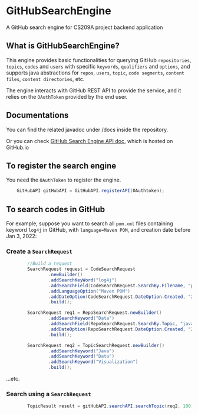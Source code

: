 # GitHubSearchEngine

A GitHub search engine for CS209A project backend application

## What is GitHubSearchEngine?
This engine provides basic functionalities for querying GitHub `repositories`, `topics`, `codes` and `users` with specific ```keywords```,
```qualifiers``` and ```options```, and supports java abstractions for `repos`, `users`, `topic`, `code segments`, `content files`, `content directories`, etc.

The engine interacts with GitHub REST API to provide the service, and it relies on the `OAuthToken` provided by the end user.

## Documentations
You can find the related javadoc under /docs inside the repository.

Or you can check [GitHub Search Engine API doc](http://iskxcr.github.io/GitHubSearchEngine/), which is hosted on GitHub.io

## To register the search engine

You need the ```OAuthToken``` to register the engine.

```java
    GitHubAPI gitHubAPI = GitHubAPI.registerAPI(OAuthtoken); 
```

## To search codes in GitHub

For example, suppose you want to search all ```pom.xml``` files containing keyword ```log4j``` in GitHub,
with ```language=Maven POM```, and creation date before Jan 3, 2022:

### Create a `SearchRequest`
```java
        //Build a request
        SearchRequest request = CodeSearchRequest
                .newBuilder()
                .addSearchKeyWord("log4j")
                .addSearchField(CodeSearchRequest.SearchBy.Filename, "pom.xml")
                .addLanguageOption("Maven POM")
                .addDateOption(CodeSearchRequest.DateOption.Created, "2022-01-03", "<=")
                .build();

        SearchRequest req1 = RepoSearchRequest.newBuilder()
                .addSearchKeyword("Data")
                .addSearchField(RepoSearchRequest.SearchBy.Topic, "java")
                .addDateOption(RepoSearchRequest.DateOption.Created, "2012-01-01", ">=")
                .build();

        SearchRequest req2 = TopicSearchRequest.newBuilder()
                .addSearchKeyword("Java")
                .addSearchKeyword("Data")
                .addSearchKeyword("Visualization")
                .build();
```
...etc.

### Search using a `SearchRequest`
```java
        TopicResult result = gitHubAPI.searchAPI.searchTopic(req2, 100);
```
